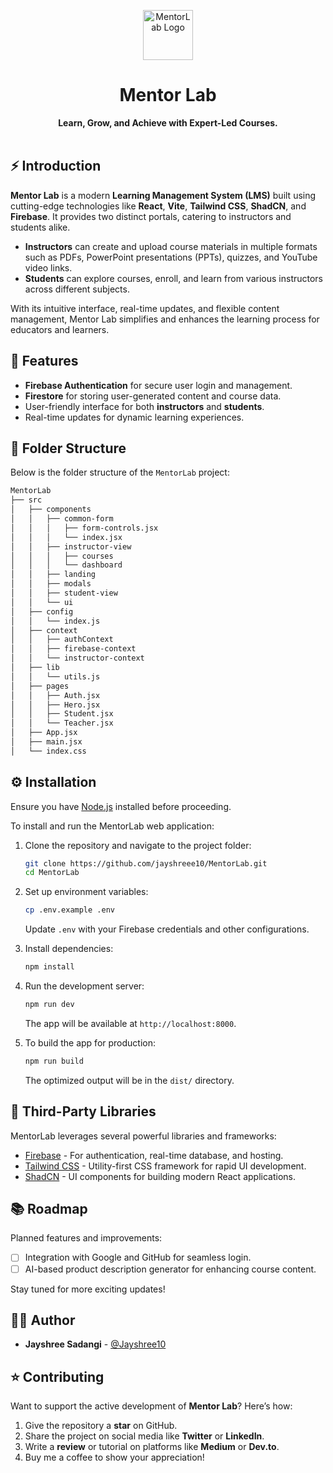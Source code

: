 <p align="center">
  <a href="https://github.com/iamsahebgiri/betabuzz">
    <img alt="MentorLab Logo" height="80" src="https://github.com/user-attachments/assets/8e22fe9c-9c46-487e-a3a2-37563a9ddbdf">
  </a>
</p>

<h1 align="center">Mentor Lab</h1>

<div align="center">
  <strong>Learn, Grow, and Achieve with Expert-Led Courses.</strong>
</div>

<br />

## ⚡️ Introduction

**Mentor Lab** is a modern **Learning Management System (LMS)** built using cutting-edge technologies like **React**, **Vite**, **Tailwind CSS**, **ShadCN**, and **Firebase**. It provides two distinct portals, catering to instructors and students alike.

- **Instructors** can create and upload course materials in multiple formats such as PDFs, PowerPoint presentations (PPTs), quizzes, and YouTube video links.
- **Students** can explore courses, enroll, and learn from various instructors across different subjects.

With its intuitive interface, real-time updates, and flexible content management, Mentor Lab simplifies and enhances the learning process for educators and learners.

## 🎯 Features

- **Firebase Authentication** for secure user login and management.
- **Firestore** for storing user-generated content and course data.
- User-friendly interface for both **instructors** and **students**.
- Real-time updates for dynamic learning experiences.

## 📁 Folder Structure

Below is the folder structure of the `MentorLab` project:

```sh
MentorLab
├── src
│   ├── components
│   │   ├── common-form
│   │   │   ├── form-controls.jsx
│   │   │   └── index.jsx
│   │   ├── instructor-view
│   │   │   ├── courses
│   │   │   └── dashboard
│   │   ├── landing
│   │   ├── modals
│   │   ├── student-view
│   │   └── ui
│   ├── config
│   │   └── index.js
│   ├── context
│   │   ├── authContext
│   │   ├── firebase-context
│   │   └── instructor-context
│   ├── lib
│   │   └── utils.js
│   ├── pages
│   │   ├── Auth.jsx
│   │   ├── Hero.jsx
│   │   ├── Student.jsx
│   │   └── Teacher.jsx
│   ├── App.jsx
│   ├── main.jsx
│   └── index.css
```

## ⚙️ Installation

Ensure you have [Node.js](https://nodejs.org/en/download/) installed before proceeding.

To install and run the MentorLab web application:

1. Clone the repository and navigate to the project folder:

   ```bash
   git clone https://github.com/jayshreee10/MentorLab.git
   cd MentorLab
   ```

2. Set up environment variables:

   ```bash
   cp .env.example .env
   ```

   Update `.env` with your Firebase credentials and other configurations.

3. Install dependencies:

   ```bash
   npm install
   ```

4. Run the development server:

   ```bash
   npm run dev
   ```

   The app will be available at `http://localhost:8000`.

5. To build the app for production:

   ```bash
   npm run build
   ```

   The optimized output will be in the `dist/` directory.

## 🌱 Third-Party Libraries

MentorLab leverages several powerful libraries and frameworks:

- [Firebase](https://console.firebase.google.com) - For authentication, real-time database, and hosting.
- [Tailwind CSS](https://tailwindcss.com/docs/installation) - Utility-first CSS framework for rapid UI development.
- [ShadCN](https://ui.shadcn.com/docs/installation/vite) - UI components for building modern React applications.

## 📚 Roadmap

Planned features and improvements:

- [ ] Integration with Google and GitHub for seamless login.
- [ ] AI-based product description generator for enhancing course content.

Stay tuned for more exciting updates!

## 👨‍💻 Author

- **Jayshree Sadangi** - [@Jayshree10](https://github.com/jayshreee10)

## ⭐️ Contributing

Want to support the active development of **Mentor Lab**? Here’s how:

1. Give the repository a **star** on GitHub.
2. Share the project on social media like **Twitter** or **LinkedIn**.
3. Write a **review** or tutorial on platforms like **Medium** or **Dev.to**.
4. Buy me a coffee to show your appreciation!

